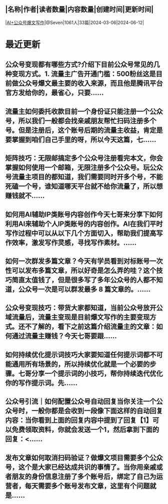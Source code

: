 |名称|作者|读者数量|内容数量|创建时间|更新时间|
---
|[AI+公众号爆文写作](https://xiaobot.net/p/six_seven?refer=0b133df9-27dc-423b-8101-639049001c13)|@Seven|1061人|33篇|2024-03-06|2024-06-12|

# 最近更新
## 公众号变现都有哪些方式?介绍下目前公众号常见的几种变现方式。1. 流量主广告开通门槛：500粉丝这是目前做公众号爆文最主要的收入来源，而且他是腾讯平台官方发给你的，最省心，只要......
## 流量主如何委托收款目前一个身份证只能注册一个公众号，所以我们一般都会找亲戚朋友帮忙扫码注册多个号。但是注册后，这个账号后期的流量主收益，肯定是要掌握到咱们自己手里的呀，所以今天这篇，七......
## 矩阵技巧：无限邮搞定多个公众号注册看完本文，你会掌握如何使用一个邮箱，无限注册多个公众号。玩公众号流量主项目的都知道，我们需要同时开多个号，不能死磕一个号，谁知道哪天平台就不给你流量了，所以想赚钱就不......
## 如何用AI辅助IP类账号内容创作今天七哥来分享下如何利用AI来辅助个人IP类账号的内容创作。AI在我们平时写作过程中可以从以下几个方面切入，帮助我们提高写作效率，激发写作灵感，寻找写作素材。......
## 如何一次群发多篇文章？今天有学员看到对标账号一次性可以发布多篇文章，所以好奇是怎么弄的哇？这个技巧简直太值钱了，但是很多写了多年公众号的人都不知道，公众号一次是可以群发最多 8 篇文章的。......
## 公众号变现技巧：带货大家都知道，当前公众号放开公域流量后，流量主变现是目前爆文写作的主要变现方式。还不了解的，看下之前这篇介绍流量主的文章：如何通过流量主赚钱？今天七哥要跟......
## 如何持续优化提示词技巧大家要知道任何提示词都不可能通用所有场景的，所以持续优化就是一个必要的步骤。七哥分享一个提示词的小技巧，帮你持续迭代优化你的写作提示词。先......
## 公众号引流｜如何配置公众号自动回复当你关注一个公众号时，一般你都是会收到一段像下面这样的自动回复内容：当你看到上面的回复内容中提到了回复【1】可以免费领取资料，你就会发送一个1，然后拿到下面的回复：<......
## 发布文章如何取消扫码验证？做爆文项目需要多个公众号，这个是大家已经达成共识的事情了。当你用亲戚或者朋友的身份信息注册了多个账号后，绑定了自己为运营者，每天需要多个账号发布文章，这里有个问题就是......

